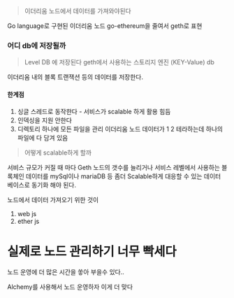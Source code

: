 
> 이더리움 노드에서 데이터를 가져와야된다

Go language로 구현된 이더리움 노드 go-ethereum을 줄여서 geth로 표현 

### 어디 db에 저장될까 
> Level DB 에 저장된다 geth에서 사용하는 스토리지 엔진 (KEY-Value) db 

이더리움 내의 블록 트랜잭션 등의 데이터를 저장한다.

#### 한계점 
1. 싱글 스레드로 동작한다 - 서비스가 scalable 하게 활용 힘듬 
2. 인덱싱을 지원 안한다
3. 디렉토리 하나에 모든 파일을 관리 
이더리움 노드 데이터가 1 2 테라하는데 하나의 파일에 다 담겨 있음 

> 어떻게 scalable하게 할까 

서비스 규모가 커질 때 마다 Geth 노드의 갯수를 늘리거나 
서비스 레벨에서 사용하는 블록체인 데이터를 mySql이나 mariaDB 등 좀더 Scalable하게 대응할 수 있는 데이터 베이스로 동기화 해야 된다.

노드에서 데이터 가져오기 위한 것이 

1. web js 
2. ether js 


# 실제로 노드 관리하기 너무 빡세다 

노드 운영에 더 많은 시간을 쏳아 부을수 있다..

Alchemy를 사용해서 노드 운영하자 이게 더 맞다 

